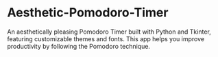 # Aesthetic-Pomodoro-Timer
An aesthetically pleasing Pomodoro Timer built with Python and Tkinter, featuring customizable themes and fonts. This app helps you improve productivity by following the Pomodoro technique.

